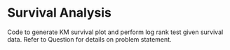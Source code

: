 # Survival Analysis
Code to generate KM survival plot and perform log rank test given survival data. Refer to Question for details on problem statement.
